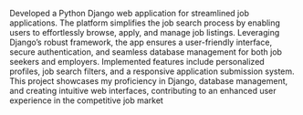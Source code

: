 Developed a Python Django web application for streamlined job applications. The platform simplifies the job
search process by enabling users to effortlessly browse, apply, and manage job listings. Leveraging Django’s
robust framework, the app ensures a user-friendly interface, secure authentication, and seamless
database management for both job seekers and employers. Implemented features include personalized
profiles, job search filters, and a responsive application submission system. This project showcases my
proficiency in Django, database management, and creating intuitive web interfaces,
contributing to an enhanced user experience in the competitive job market
